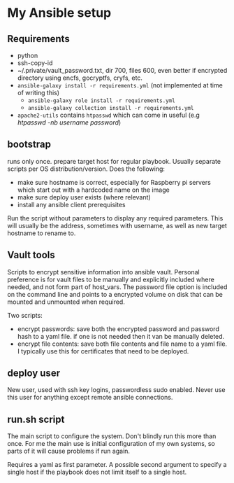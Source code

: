 # My Ansible setup

## Requirements

- python
- ssh-copy-id
- ~/.private/vault_password.txt,  dir 700, files 600, even better if encrypted
directory using encfs, gocryptfs, cryfs, etc.
- `ansible-galaxy install -r requirements.yml` (not implemented at time of writing this)
  - `ansible-galaxy role install -r requirements.yml`
  - `ansible-galaxy collection install -r requirements.yml`
- `apache2-utils` contains `htpasswd` which can come in useful (e.g *htpasswd -nb
  username password*)


## bootstrap

runs only once.  prepare target host for regular playbook.   Usually separate
scripts per OS distribution/version.   Does the following:

* make sure hostname is correct, especially for Raspberry pi servers which
start out with a hardcoded name on the image
* make sure deploy user exists   (where relevant)
* install any ansible client prerequisites

Run the script without parameters to display any required parameters.  This will
usually be the address, sometimes with username, as well as new target hostname
to rename to.

## Vault tools

Scripts to encrypt sensitive information into ansible vault.  Personal preference is
for vault files to be manually and explicitly included where needed, and not form
part of host_vars.   The password file option is included on the command line and
points to a encrypted volume on disk that can be mounted and unmounted when required.

Two scripts:
- encrypt passwords:  save both the encrypted password and password hash to a yaml file.  if one is not needed then it van be manually deleted.
- encrypt file contents:  save both file contents and file name to a yaml file.  I typically use this for certificates that need to be deployed.


## deploy user

New user, used with ssh key logins, passwordless sudo enabled.  Never use this
user for anything except remote ansible connections.

## run.sh script

The main script to configure the system.   Don't blindly run this more than once. For me
the main use is initial configuration of my own systems, so parts of it will cause
problems if run again.

Requires a yaml as first parameter.  A possible second argument to specify a single host
if the playbook does not limit itself to a single host.
